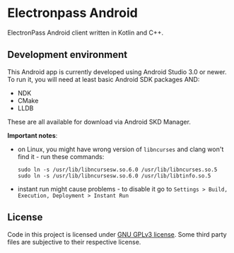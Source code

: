 # Electronpass Android
ElectronPass Android client written in Kotlin and C++.

## Development environment
This Android app is currently developed using Android Studio 3.0 or newer. To run it, you will need at least basic Android SDK packages AND:
- NDK
- CMake
- LLDB

These are all available for download via Android SKD Manager.

**Important notes**:
- on Linux, you might have wrong version of `libncurses` and clang won't find it - run these commands:
    ````
    sudo ln -s /usr/lib/libncursesw.so.6.0 /usr/lib/libncurses.so.5
    sudo ln -s /usr/lib/libncursesw.so.6.0 /usr/lib/libtinfo.so.5
    ````
- instant run might cause problems - to disable it go to `Settings > Build, Execution, Deployment > Instant Run`

## License
Code in this project is licensed under [GNU GPLv3 license](https://github.com/electronpass/electronpass-android/blob/master/LICENSE). Some third party files are subjective to their respective license.
